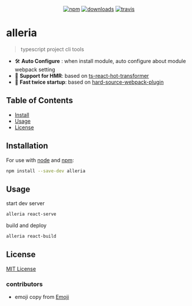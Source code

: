 <p align="center">
  <a href="https://www.npmjs.org/package/alleria"><img src="https://img.shields.io/npm/v/alleria.svg?style=flat" alt="npm"></a>
  <a href="https://www.npmjs.com/package/alleria"><img src="https://img.shields.io/npm/dt/alleria.svg" alt="downloads" ></a>
  <a href="https://travis-ci.org/Jetsly/alleria"><img src="https://travis-ci.org/Jetsly/alleria.svg?branch=master" alt="travis"></a>
</p>


# alleria
> typescript project cli tools

- 🛠 **Auto Configure** : when install module, auto configure about module webpack setting
- 🚀 **Support for HMR**: based on [ts-react-hot-transformer](https://github.com/Jetsly/ts-react-hot-transformer)
- 🚄 **Fast twice startup**: based on [hard-source-webpack-plugin](https://github.com/mzgoddard/hard-source-webpack-plugin)

## Table of Contents

- [Install](#install)
- [Usage](#usage)
- [License](#license)

## Installation

For use with [node](http://nodejs.org) and [npm](https://npmjs.com):

```sh
npm install --save-dev alleria
```

## Usage

start dev server

```sh
alleria react-serve
```

build and deploy

```sh
alleria react-build
```

## License

[MIT License](LICENSE.md)


### contributors

* emoji copy from [Emoji](http://getemoji.com/)